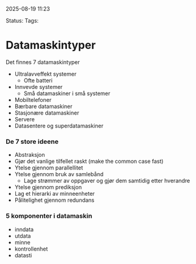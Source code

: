 2025-08-19 11:23

Status:
Tags:

# Datamaskintyper 

Det finnes 7 datamaskintyper
- Ultralavveffekt systemer
	- Ofte batteri
- Innvevde systemer
	- Små datamaskiner i små systemer
- Mobiltelefoner
- Bærbare datamaskiner
- Stasjonære datamaskiner
- Servere 
- Datasentere og superdatamaskiner



### De 7 store ideene
- Abstraksjon
- Gjør det vanlige tilfellet raskt (make the common case fast)
- Ytelse gjennom parallellitet
- Ytelse gjennom bruk av samlebånd
	- Lage strømmer av oppgaver og gjør dem samtidig etter hverandre
- Ytelse gjennom prediksjon
- Lag et hierarki av minneenheter
- Pålitelighet gjennom redundans

### 5 komponenter i datamaskin
- inndata
- utdata
- minne
- kontrollenhet
- datasti



